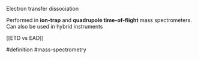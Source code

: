 Electron transfer dissociation

Performed in **ion-trap** and **quadrupole time-of-flight** mass spectrometers. Can also be used in hybrid instruments

[[ETD vs EAD]]

#definition #mass-spectrometry 